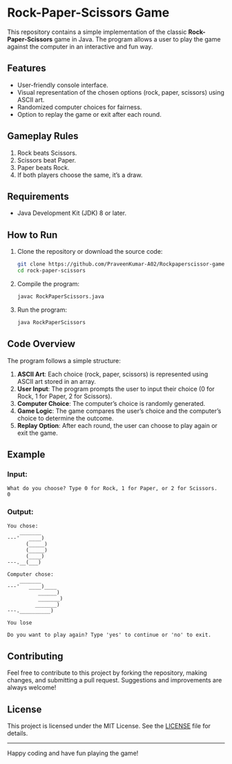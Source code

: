 # Rock-Paper-Scissors Game

This repository contains a simple implementation of the classic **Rock-Paper-Scissors** game in Java. The program allows a user to play the game against the computer in an interactive and fun way.

## Features

- User-friendly console interface.
- Visual representation of the chosen options (rock, paper, scissors) using ASCII art.
- Randomized computer choices for fairness.
- Option to replay the game or exit after each round.

## Gameplay Rules

1. Rock beats Scissors.
2. Scissors beat Paper.
3. Paper beats Rock.
4. If both players choose the same, it’s a draw.

## Requirements

- Java Development Kit (JDK) 8 or later.

## How to Run

1. Clone the repository or download the source code:

   ```bash
   git clone https://github.com/PraveenKumar-A02/Rockpaperscissor-game.git
   cd rock-paper-scissors
   ```

2. Compile the program:

   ```bash
   javac RockPaperScissors.java
   ```

3. Run the program:

   ```bash
   java RockPaperScissors
   ```

## Code Overview

The program follows a simple structure:

1. **ASCII Art**: Each choice (rock, paper, scissors) is represented using ASCII art stored in an array.
2. **User Input**: The program prompts the user to input their choice (0 for Rock, 1 for Paper, 2 for Scissors).
3. **Computer Choice**: The computer’s choice is randomly generated.
4. **Game Logic**: The game compares the user’s choice and the computer’s choice to determine the outcome.
5. **Replay Option**: After each round, the user can choose to play again or exit the game.

## Example

### Input:
```
What do you choose? Type 0 for Rock, 1 for Paper, or 2 for Scissors.
0
```

### Output:
```
You chose:
    _______
---'   ____)
      (_____)
      (_____)
      (____)
---.__(___)

Computer chose:
    _______
---'   ____)____
          ______)
          _______)
         _______)
---.__________)

You lose

Do you want to play again? Type 'yes' to continue or 'no' to exit.
```

## Contributing

Feel free to contribute to this project by forking the repository, making changes, and submitting a pull request. Suggestions and improvements are always welcome!

## License

This project is licensed under the MIT License. See the [LICENSE](LICENSE) file for details.

---

Happy coding and have fun playing the game!

